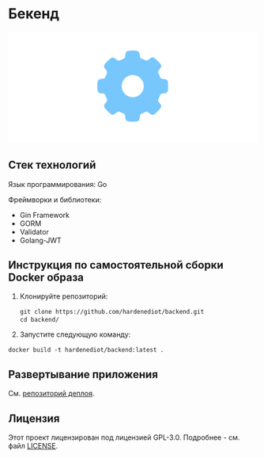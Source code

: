 # Бекенд

![Логотип](./image.png)

## Стек технологий

Язык программирования: Go

Фреймворки и библиотеки:

- Gin Framework
- GORM
- Validator
- Golang-JWT

## Инструкция по самостоятельной сборки Docker образа

1. Клонируйте репозиторий:
   ```shell
   git clone https://github.com/hardenediot/backend.git
   cd backend/
   ```

2. Запустите следующую команду:

```shell
docker build -t hardenediot/backend:latest .
```

## Развертывание приложения

См. [репозиторий деплоя](https://github.com/hardenediot/deploy).

## Лицензия

Этот проект лицензирован под лицензией GPL-3.0. Подробнее - см. файл [LICENSE](./LICENSE).
